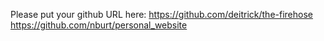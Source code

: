 Please put your github URL here:
https://github.com/deitrick/the-firehose
https://github.com/nburt/personal_website

